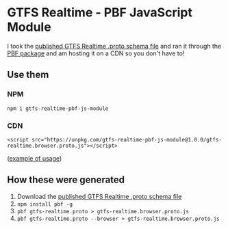 # GTFS Realtime - PBF JavaScript Module

I took the [published GTFS Realtime .proto schema file](https://developers.google.com/transit/gtfs-realtime/gtfs-realtime-proto) and ran it through the [PBF package](https://www.npmjs.com/package/pbf) and am hosting it on a CDN so you don't have to!

## Use them

### NPM

```
npm i gtfs-realtime-pbf-js-module
```

### CDN

```
<script src="https://unpkg.com/gtfs-realtime-pbf-js-module@1.0.0/gtfs-realtime.browser.proto.js"></script>
```

([example of usage](https://codepen.io/gavinr/pen/XWbzGMW?editors=0010))

## How these were generated

1. Download the [published GTFS Realtime .proto schema file](https://developers.google.com/transit/gtfs-realtime/gtfs-realtime-proto)
2. `npm install pbf -g`
3. `pbf gtfs-realtime.proto > gtfs-realtime.browser.proto.js`
4. `pbf gtfs-realtime.proto --browser > gtfs-realtime.browser.proto.js`
